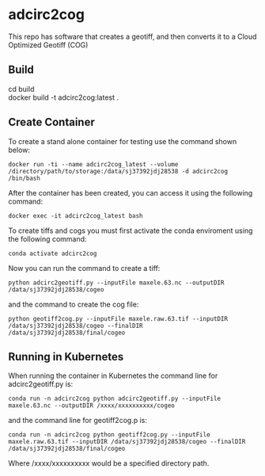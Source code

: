 # adcirc2cog
This repo has software that creates a geotiff, and then converts it to a Cloud Optimized Geotiff (COG)

## Build
  cd build  
  docker build -t adcirc2cog:latest .

## Create Container

  To create a stand alone container for testing use the command shown below:

    docker run -ti --name adcirc2cog_latest --volume /directory/path/to/storage:/data/sj37392jdj28538 -d adcirc2cog /bin/bash

  After the container has been created, you can access it using the following command:

    docker exec -it adcirc2cog_latest bash

  To create tiffs and cogs you must first activate the conda enviroment using the following command:

    conda activate adcirc2cog

  Now you can run the command to create a tiff:

    python adcirc2geotiff.py --inputFile maxele.63.nc --outputDIR /data/sj37392jdj28538/cogeo 

  and the command to create the cog file:

    python geotiff2cog.py --inputFile maxele.raw.63.tif --inputDIR /data/sj37392jdj28538/cogeo --finalDIR /data/sj37392jdj28538/final/cogeo

## Running in Kubernetes

When running the container in Kubernetes the command line for adcirc2geotiff.py is:

    conda run -n adcirc2cog python adcirc2geotiff.py --inputFile maxele.63.nc --outputDIR /xxxx/xxxxxxxxxx/cogeo 

and the command line for geotiff2cog.p is:

    conda run -n adcirc2cog python geotiff2cog.py --inputFile maxele.raw.63.tif --inputDIR /data/sj37392jdj28538/cogeo --finalDIR /data/sj37392jdj28538/final/cogeo

Where /xxxx/xxxxxxxxxx would be a specified directory path.
 
